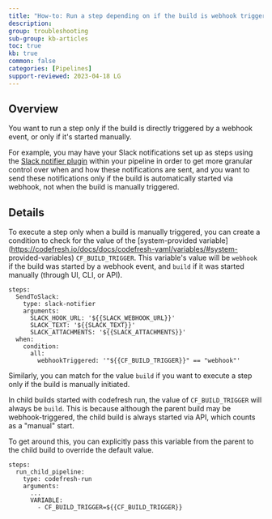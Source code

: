 ```yaml
---
title: "How-to: Run a step depending on if the build is webhook triggered"
description: 
group: troubleshooting
sub-group: kb-articles
toc: true
kb: true
common: false
categories: [Pipelines]
support-reviewed: 2023-04-18 LG
---
```


## Overview

You want to run a step only if the build is directly triggered by a webhook
event, or only if it's started manually.

For example, you may have your Slack notifications set up as steps using the
[Slack notifier plugin](https://codefresh.io/steps/step/slack-notifier) within
your pipeline in order to get more granular control over when and how these
notifications are sent, and you want to send these notifications only if the
build is automatically started via webhook, not when the build is manually
triggered.

## Details

To execute a step only when a build is manually triggered, you can create a
condition to check for the value of the [system-provided
variable](https://codefresh.io/docs/docs/codefresh-yaml/variables/#system-
provided-variables) `CF_BUILD_TRIGGER`. This variable's value will be
`webhook` if the build was started by a webhook event, and `build` if it was
started manually (through UI, CLI, or API).

    
    
    steps:
      SendToSlack:
        type: slack-notifier
        arguments:
          SLACK_HOOK_URL: '${{SLACK_WEBHOOK_URL}}'
          SLACK_TEXT: '${{SLACK_TEXT}}'
          SLACK_ATTACHMENTS: '${{SLACK_ATTACHMENTS}}'
      when:
        condition:
          all:
            webhookTriggered: '"${{CF_BUILD_TRIGGER}}" == "webhook"'
    

Similarly, you can match for the value `build` if you want to execute a step
only if the build is manually initiated.

In child builds started with codefresh run, the value of `CF_BUILD_TRIGGER`
will always be `build`. This is because although the parent build may be
webhook-triggered, the child build is always started via API, which counts as
a "manual" start.

To get around this, you can explicitly pass this variable from the parent to
the child build to override the default value.

    
    
    steps:
      run_child_pipeline:
        type: codefresh-run  
        arguments:
          ...
          VARIABLE:
            - CF_BUILD_TRIGGER=${{CF_BUILD_TRIGGER}}
    
